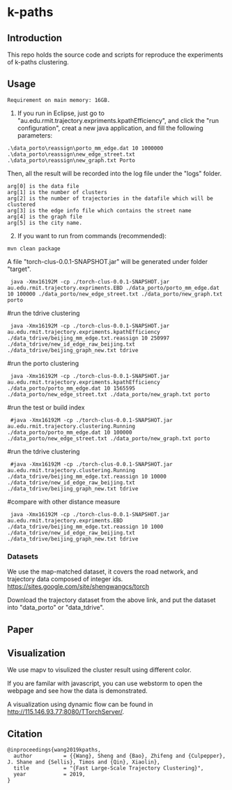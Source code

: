 # k-paths
## Introduction
This repo holds the source code and scripts for reproduce the experiments of k-paths clustering.

## Usage

```
Requirement on main memory: 16GB.
```

1. If you run in Eclipse, just go to "au.edu.rmit.trajectory.expriments.kpathEfficiency", and click the "run configuration", creat a new java application, and fill the following parameters:

```
.\data_porto\reassign\porto_mm_edge.dat 10 1000000 .\data_porto\reassign\new_edge_street.txt .\data_porto\reassign\new_graph.txt Porto
```

Then, all the result will be recorded into the log file under the "logs" folder.

```
arg[0] is the data file
arg[1] is the number of clusters
arg[2] is the number of trajectories in the datafile which will be clustered
arg[3] is the edge info file which contains the street name
arg[4] is the graph file
arg[5] is the city name.
```

2. If you want to run from commands (recommended):

```
mvn clean package
```
A file "torch-clus-0.0.1-SNAPSHOT.jar" will be generated under folder "target".

```
 java -Xmx16192M -cp ./torch-clus-0.0.1-SNAPSHOT.jar au.edu.rmit.trajectory.expriments.EBD ./data_porto/porto_mm_edge.dat 10 100000 ./data_porto/new_edge_street.txt ./data_porto/new_graph.txt porto
```

 #run the tdrive clustering
```
 java -Xmx16192M -cp ./torch-clus-0.0.1-SNAPSHOT.jar au.edu.rmit.trajectory.expriments.kpathEfficiency ./data_tdrive/beijing_mm_edge.txt.reassign 10 250997 ./data_tdrive/new_id_edge_raw_beijing.txt ./data_tdrive/beijing_graph_new.txt tdrive
```
 #run the porto clustering
```
 java -Xmx16192M -cp ./torch-clus-0.0.1-SNAPSHOT.jar au.edu.rmit.trajectory.expriments.kpathEfficiency ./data_porto/porto_mm_edge.dat 10 1565595 ./data_porto/new_edge_street.txt ./data_porto/new_graph.txt porto
```
 
 #run the test or build index
```
 #java -Xmx16192M -cp ./torch-clus-0.0.1-SNAPSHOT.jar au.edu.rmit.trajectory.clustering.Running ./data_porto/porto_mm_edge.dat 10 100000 ./data_porto/new_edge_street.txt ./data_porto/new_graph.txt porto
```
 #run the tdrive clustering
```
 #java -Xmx16192M -cp ./torch-clus-0.0.1-SNAPSHOT.jar au.edu.rmit.trajectory.clustering.Running ./data_tdrive/beijing_mm_edge.txt.reassign 10 10000 ./data_tdrive/new_id_edge_raw_beijing.txt ./data_tdrive/beijing_graph_new.txt tdrive
```
 
 #compare with other distance measure
```
 java -Xmx16192M -cp ./torch-clus-0.0.1-SNAPSHOT.jar au.edu.rmit.trajectory.expriments.EBD ./data_tdrive/beijing_mm_edge.txt.reassign 10 1000 ./data_tdrive/new_id_edge_raw_beijing.txt ./data_tdrive/beijing_graph_new.txt tdrive
```


### Datasets
We use the map-matched dataset, it covers the road network, and trajectory data composed of integer ids.
https://sites.google.com/site/shengwangcs/torch

Download the trajectory dataset from the above link, and put the dataset into "data_porto" or "data_tdrive".

## Paper


## Visualization
We use mapv to visulized the cluster result using different color.

If you are familar with javascript, you can use webstorm to open the webpage and see how the data is demonstrated.

A visualization using dynamic flow can be found in http://115.146.93.77:8080/TTorchServer/.


## Citation

```
@inproceedings{wang2019kpaths,
  author          = {{Wang}, Sheng and {Bao}, Zhifeng and {Culpepper}, J. Shane and {Sellis}, Timos and {Qin}, Xiaolin},
  title           = "{Fast Large-Scale Trajectory Clustering}",
  year            = 2019,
}
```


